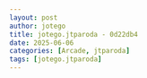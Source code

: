 ```yaml
---
layout: post
author: jotego
title: jotego.jtparoda - 0d22db4
date: 2025-06-06
categories: [Arcade, jtparoda]
tags: [jotego.jtparoda]
---
```


